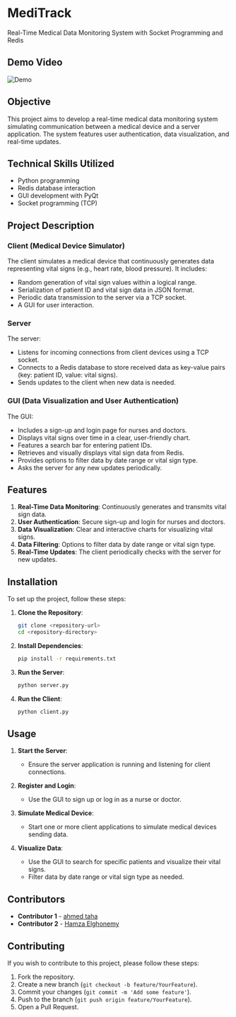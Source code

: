 # MediTrack
Real-Time Medical Data Monitoring System with Socket Programming and Redis

## Demo Video

![Demo](Icons//mediTrackDemo.gif)


## Objective

This project aims to develop a real-time medical data monitoring system simulating communication between a medical device and a server application. The system features user authentication, data visualization, and real-time updates.

## Technical Skills Utilized

- Python programming
- Redis database interaction
- GUI development with PyQt
- Socket programming (TCP)

## Project Description

### Client (Medical Device Simulator)

The client simulates a medical device that continuously generates data representing vital signs (e.g., heart rate, blood pressure). It includes:
- Random generation of vital sign values within a logical range.
- Serialization of patient ID and vital sign data in JSON format.
- Periodic data transmission to the server via a TCP socket.
- A GUI for user interaction.

### Server

The server:
- Listens for incoming connections from client devices using a TCP socket.
- Connects to a Redis database to store received data as key-value pairs (key: patient ID, value: vital signs).
- Sends updates to the client when new data is needed.

### GUI (Data Visualization and User Authentication)

The GUI:
- Includes a sign-up and login page for nurses and doctors.
- Displays vital signs over time in a clear, user-friendly chart.
- Features a search bar for entering patient IDs.
- Retrieves and visually displays vital sign data from Redis.
- Provides options to filter data by date range or vital sign type.
- Asks the server for any new updates periodically.

## Features

1. **Real-Time Data Monitoring**: Continuously generates and transmits vital sign data.
2. **User Authentication**: Secure sign-up and login for nurses and doctors.
3. **Data Visualization**: Clear and interactive charts for visualizing vital signs.
4. **Data Filtering**: Options to filter data by date range or vital sign type.
5. **Real-Time Updates**: The client periodically checks with the server for new updates.

## Installation

To set up the project, follow these steps:

1. **Clone the Repository**:
   ```sh
   git clone <repository-url>
   cd <repository-directory>
   ```

2. **Install Dependencies**:
   ```sh
   pip install -r requirements.txt
   ```

3. **Run the Server**:
   ```sh
   python server.py
   ```

4. **Run the Client**:
   ```sh
   python client.py
   ```

## Usage

1. **Start the Server**:
   - Ensure the server application is running and listening for client connections.

2. **Register and Login**:
   - Use the GUI to sign up or log in as a nurse or doctor.

3. **Simulate Medical Device**:
   - Start one or more client applications to simulate medical devices sending data.

4. **Visualize Data**:
   - Use the GUI to search for specific patients and visualize their vital signs.
   - Filter data by date range or vital sign type as needed.


## Contributors

- **Contributor 1** - [ahmed taha](https://github.com/tahaaa22)
- **Contributor 2** - [Hamza Elghonemy](https://github.com/Hamza-Elghonemy)


## Contributing

If you wish to contribute to this project, please follow these steps:

1. Fork the repository.
2. Create a new branch (`git checkout -b feature/YourFeature`).
3. Commit your changes (`git commit -m 'Add some feature'`).
4. Push to the branch (`git push origin feature/YourFeature`).
5. Open a Pull Request.




